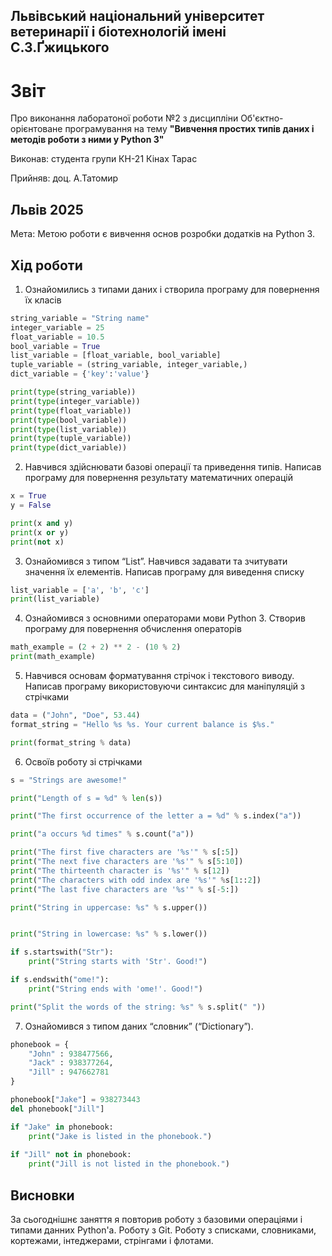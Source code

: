 ## Львівський національний університет ветеринарії і біотехнологій імені С.З.Ґжицького

# Звіт

Про виконання лаборатоної роботи №2 з дисципліни Об'єктно-орієнтоване програмування на тему **"Вивчення простих типів даних і методів роботи з ними у Python 3"**

Виконав: студента групи КН-21 Кінах Тарас

Прийняв: доц. А.Татомир

## Львів 2025

Мета: Метою роботи є вивчення основ розробки додатків на Python 3.

## Хід роботи

1. Ознайомились з типами даних і створила програму для повернення їх класів

```py
string_variable = "String name"
integer_variable = 25
float_variable = 10.5
bool_variable = True
list_variable = [float_variable, bool_variable]
tuple_variable = (string_variable, integer_variable,)
dict_variable = {'key':'value'}

print(type(string_variable))
print(type(integer_variable))
print(type(float_variable))
print(type(bool_variable))
print(type(list_variable))
print(type(tuple_variable))
print(type(dict_variable))
```
2. Навчився здійснювати базові операції та приведення типів. Написав програму для повернення результату математичних операцій

```py
x = True
y = False

print(x and y)  
print(x or y)   
print(not x)    
```
3. Ознайомився з типом “List”. Навчився задавати та зчитувати значення їх елементів. Написав програму для виведення списку

```py
list_variable = ['a', 'b', 'c']
print(list_variable)
```
4. Ознайомився з основними операторами мови Python 3. Створив програму для повернення обчислення операторів

```py
math_example = (2 + 2) ** 2 - (10 % 2)
print(math_example)
```
5. Навчився основам форматування стрічок і текстового виводу. Написав програму використовуючи синтаксис для маніпуляцій з стрічками

```py
data = ("John", "Doe", 53.44)
format_string = "Hello %s %s. Your current balance is $%s."

print(format_string % data)
```
6. Освоїв роботу зі стрічками

```py
s = "Strings are awesome!"

print("Length of s = %d" % len(s))

print("The first occurrence of the letter a = %d" % s.index("a"))

print("a occurs %d times" % s.count("a"))

print("The first five characters are '%s'" % s[:5]) 
print("The next five characters are '%s'" % s[5:10]) 
print("The thirteenth character is '%s'" % s[12]) 
print("The characters with odd index are '%s'" %s[1::2]) 
print("The last five characters are '%s'" % s[-5:]) 

print("String in uppercase: %s" % s.upper())


print("String in lowercase: %s" % s.lower())

if s.startswith("Str"):
    print("String starts with 'Str'. Good!")

if s.endswith("ome!"):
    print("String ends with 'ome!'. Good!")

print("Split the words of the string: %s" % s.split(" "))
```
7. Ознайомився з типом даних “словник” (“Dictionary”).

```py
phonebook = {  
    "John" : 938477566,
    "Jack" : 938377264,
    "Jill" : 947662781
}  

phonebook["Jake"] = 938273443  
del phonebook["Jill"]  

if "Jake" in phonebook:  
    print("Jake is listed in the phonebook.")
    
if "Jill" not in phonebook:      
    print("Jill is not listed in the phonebook.")
```
## Висновки
За сьогоднішнє заняття я повторив роботу з базовими операціями і типами данних Python'а. Роботу з Git. Роботу з списками, словниками, кортежами, інтеджерами, стрінгами і флотами.